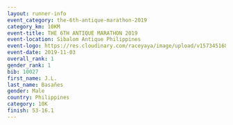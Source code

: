 ```yaml
---
layout: runner-info 
event_category: the-6th-antique-marathon-2019 
category_km: 10KM 
event-title: THE 6TH ANTIQUE MARATHON 2019 
event-location: Sibalom Antique Philippines 
event-logo: https://res.cloudinary.com/raceyaya/image/upload/v1573451689/logo/antique-marathon-2019_xvgf0s.jpg 
event-date: 2019-11-03 
overall_rank: 1
gender_rank: 1
bib: 10027
first_name: J.L.
last_name: Basañes
gender: Male
country: Philippines
category: 10K
finish: 53-16.1
---
```

